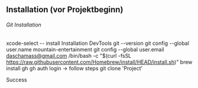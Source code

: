 ## Installation (vor Projektbeginn)

###### Git Installation
xcode-select -- install
Installation DevTools
git --version
git config --global user.name mountain-entertainment
git config --global user.email daschamass@gmail.com
/bin/bash -c "$(curl -fsSL https://raw.githubusercontent.com/Homebrew/install/HEAD/install.sh)"
brew install gh
gh auth login -> follow steps
git clone 'Project'

Success